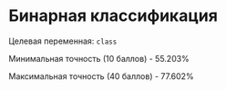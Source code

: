 # Бинарная классификация
Целевая переменная: `class`

Минимальная точность (10 баллов) - 55.203%

Максимальная точность (40 баллов) - 77.602%
        